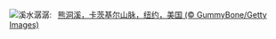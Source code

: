 ![](https://www.bing.com/th?id=OHR.BearHoleBrook_ZH-CN6855885557_UHD.jpg&w=1000)溪水潺潺:&nbsp;&ensp;[熊洞溪，卡茨基尔山脉，纽约，美国 (© GummyBone/Getty Images)](https://www.bing.com/th?id=OHR.BearHoleBrook_ZH-CN6855885557_UHD.jpg)
<br><br/>
